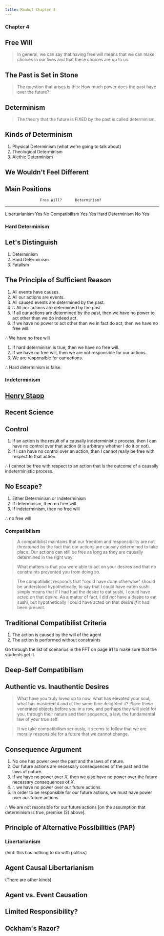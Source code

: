 ```yaml
---
title: Rauhut Chapter 4
---
```



<section><!--Begin Intro-->
<section data-background="http://25.media.tumblr.com/tumblr_md1w1eooHu1rvnjwto1_500.jpg">

# Chapter 4 #

## Free Will ##

</section>
<section>

> In general, we can say that having free will means that we can
> make choices in our lives and that these choices are up to us.

</section>
<section>

## The Past is Set in Stone ##

</section>
<section>

> The question that arises is this: How much power does the past
> have over the future?

</section>
<section>

## Determinism ##

> The theory that the future is FIXED by the past is called
> determinism.

</section>
<section>

## Kinds of Determinism ##

1. Physical Determinism (what we're going to talk about)
2. Theological Determinism
3. Alethic Determinism

</section>
<section>

## We Wouldn't Feel Different ##

</section>
<section>

## Main Positions ##

                    Free Will?      Determinism?
------------------- --------------- -----------------------
Libertarianism      Yes             No
Compatibilism       Yes             Yes
Hard Determinism    No              Yes

</section>
</section><!--End Intro-->
<section><!--Begin Hard Determinism-->
<section data-background="http://www.wallpaperfo.com/thumbnails/detail/20120603/steampunk%20clockwork%201440x900%20wallpaper_www.wallpaperfo.com_50.jpg">

# Hard Determinism #

</section>
<section>

## Let's Distinguish ##

1. Determinism
2. Hard Determinism
3. Fatalism

</section>
<section>

## The Principle of Sufficient Reason ##

</section>
<section>

1. All events have causes.
2. All our actions are events.
3. All caused events are determined by the past.
4. $\therefore$ All our actions are determined by the past.
5. If all our actions are determined by the past, then we have no
   power to act other than we do indeed act.
6. If we have no power to act other than we in fact do act, then we
   have no free will.

$\therefore$ We have no free will

</section>
<section>

1. If hard determinism is true, then we have no free will.
2. If we have no free will, then we are not responsible for our
   actions.
3. We are responsible for our actions.

$\therefore$ Hard determinism is false.

</section>

</section><!--End Hard Determinism-->
<section><!--Begin Indeterminism-->
<section data-background="https://www.newton.ac.uk/files/covers/968361.jpg">

# Indeterminism #

</section>
<section>

## [Henry Stapp](http://www.closertotruth.com/series/solutions-the-mind-body-problem#video-3652) ##

</section>
<section>

## Recent Science ##

</section>
<section>

## Control ##

</section>
<section>

1. If an action is the result of a causally indeterministic
   process, then I can have no control over that action (it is
   arbitrary whether I do it or not).
2. If I can have no control over an action, then I cannot really be
   free with respect to that action.

$\therefore$ I cannot be free with respect to an action that is the outcome of a causally indeterministic process.

</section>
<section>

## No Escape? ##

1. Either Determinism or Indeterminism
2. If determinism, then no free will
3. If indeterminism, then no free will

$\therefore$ no free will

</section>
</section><!--End Indeterminism-->
<section><!--Begin Compatibilism-->
<section data-background="http://www.olssongerthel.se/sites/all/files/styles/large_page_bg/public/produktvisning/marionette.jpg?itok=nJ8tqDCH">

# Compatibilism #

</section>
<section>

> A compatibilist maintains that our freedom and responsibility are
> not threatened by the fact that our actions are causaly
> determined to take place.  Our actions can still be free as long
> as they are causally determined in the right way.

</section>
<section>

> What matters is that you were able to act on your desires and
> that no constraints prevented you from doing so.

</section>
<section>

> The compatibilist responds that "could have done otherwise"
> should be understood hypothetically; to say that I could have
> eaten sushi simply means that if I had had the desire to eat
> sushi, I could have acted on that desire.  As a matter of fact, I
> did *not* have a desire to eat sushi, but hypothetically I could
> have acted on that desire *if* it had been present.

</section>
<section>

## Traditional Compatibilist Criteria ##

1. The action is caused by the will of the agent
2. The action is performed without constraints

<aside class="notes">
Go through the list of scenarios in the FFT on page 91 to make sure that the students get it.
</aside>
</section>
<section data-background="https://www.amherst.edu/system/files/styles/original/private/media/0156/NCQ_6277.jpg">

## Deep-Self Compatibilism ##

</section>
<section>

## Authentic vs. Inauthentic Desires ##

</section>
<section data-background="http://cdn8.openculture.com/wp-content/uploads/2016/01/19230523/Nietzsche.gif">

> What have you truly loved up to now, what has elevated your soul,
> what has mastered it and at the same time delighted it?  Place
> these venerated objects before you in a row, and perhaps they
> will yield for you, through their nature and their sequence, a
> law, the fundamental law of your true self.

</section>
<section>

> It we take compatibilism seriously, it seems to follow that we
> are morally responsible for a future that we cannot change.

</section>
<section>

## Consequence Argument ##

1. No one has power over the past and the laws of nature.
2. Our future actions are necessary consequences of the past and
   the laws of nature.
3. If we have no power over $X$, then we also have no power over
   the future necessary consequences of $X$.
4. $\therefore$ we have no power over our future actions.
5. In order to be responsible for our future actions, we must have
   power over our future actions.

$\therefore$ We are not resonsible for our future actions [on the assumption that determinism is true, premise (2) above].

</section>
<section>

## Principle of Alternative Possibilities (PAP) ##

</section>
</section><!--End Compatibilism-->
<section><!--Begin Libertarianism-->
<section data-background="http://cdn1.theodysseyonline.com/files/2015/11/14/6358306185208975971969308494_freedom.jpg">

# Libertarianism #

(hint: this has nothing to do with politics)

</section>
<section>

## Agent Causal Libertarianism ##

(There are other kinds)

</section>
<section>

## Agent vs. Event Causation ##

</section>
<section>

## Limited Responsibility? ##

</section>
<section>

## Ockham's Razor? ##

</section>
</section><!--End Libertarianism-->